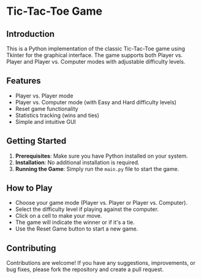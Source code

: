 # Tic-Tac-Toe Game

## Introduction
This is a Python implementation of the classic Tic-Tac-Toe game using Tkinter for the graphical interface. The game supports both Player vs. Player and Player vs. Computer modes with adjustable difficulty levels.

## Features
- Player vs. Player mode
- Player vs. Computer mode (with Easy and Hard difficulty levels)
- Reset game functionality
- Statistics tracking (wins and ties)
- Simple and intuitive GUI

## Getting Started
1. **Prerequisites**: Make sure you have Python installed on your system.
2. **Installation**: No additional installation is required.
3. **Running the Game**: Simply run the `main.py` file to start the game.

## How to Play
- Choose your game mode (Player vs. Player or Player vs. Computer).
- Select the difficulty level if playing against the computer.
- Click on a cell to make your move.
- The game will indicate the winner or if it's a tie.
- Use the Reset Game button to start a new game.

## Contributing
Contributions are welcome! If you have any suggestions, improvements, or bug fixes, please fork the repository and create a pull request.
